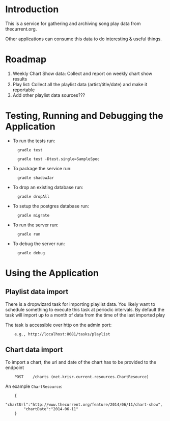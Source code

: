 # Introduction

This is a service for gathering and archiving song play data
from thecurrent.org.

Other applications can consume this data to do interesting & useful
things.

# Roadmap

1. Weekly Chart Show data: Collect and report on weekly chart
show results
2. Play list: Collect all the playlist data (artist/title/date) and
make it reportable
3. Add other playlist data sources???

# Testing, Running and Debugging the Application

* To run the tests run:

        gradle test
        
        gradle test -Dtest.single=SampleSpec

* To package the service run:

        gradle shadowJar

* To drop an existing database run:

        gradle dropAll

* To setup the postgres database run:

        gradle migrate

* To run the server run:

        gradle run
        
* To debug the server run:
        
        gradle debug


# Using the Application

## Playlist data import 

There is a dropwizard task for importing playlist data. You likely want to schedule something to execute
this task at periodic intervals. By default the task will import up to a month of data from the time of
the last imported play

The task is accessible over http on the admin port:

        e.g., http://localhost:8081/tasks/playlist

## Chart data import

To import a chart, the url and date of the chart has to be provided to the endpoint

        POST    /charts (net.krisr.current.resources.ChartResource)
        
An example `ChartResource`:

        {
            "chartUrl":"http://www.thecurrent.org/feature/2014/06/11/chart-show", 
            "chartDate":"2014-06-11"
        }
        